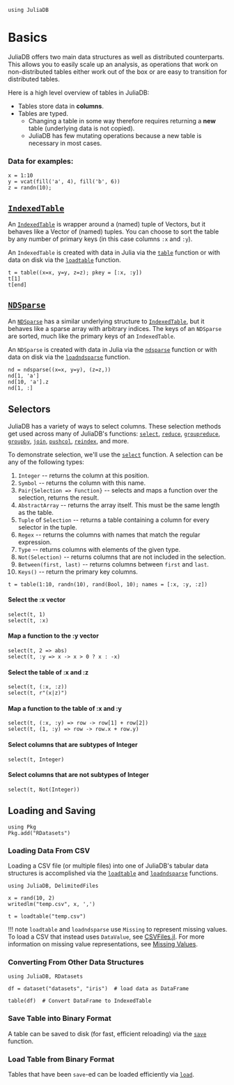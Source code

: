 ```@setup basics
using JuliaDB
```

# Basics

JuliaDB offers two main data structures as well as distributed counterparts.  This allows
you to easily scale up an analysis, as operations that work on non-distributed tables 
either work out of the box or are easy to transition for distributed tables.

Here is a high level overview of tables in JuliaDB:

- Tables store data in **columns**.
- Tables are typed.
  - Changing a table in some way therefore requires returning a **new** table (underlying data is not copied).
  - JuliaDB has few mutating operations because a new table is necessary in most cases.
  

### Data for examples:

```@example basics
x = 1:10
y = vcat(fill('a', 4), fill('b', 6))
z = randn(10);
```


## [`IndexedTable`](@ref)

An [`IndexedTable`](@ref) is wrapper around a (named) tuple of Vectors, but it behaves like
a Vector of (named) tuples.  You can choose to sort the table by any number of primary 
keys (in this case columns `:x` and `:y`).

An `IndexedTable` is created with data in Julia via the [`table`](@ref) function or with 
data on disk via the [`loadtable`](@ref) function.

```@repl basics
t = table((x=x, y=y, z=z); pkey = [:x, :y])
t[1]
t[end]
```

## [`NDSparse`](@ref)

An [`NDSparse`](@ref) has a similar underlying structure to [`IndexedTable`](@ref), but it
behaves like a sparse array with arbitrary indices.  The keys of an `NDSparse` are sorted,
much like the primary keys of an `IndexedTable`.

An `NDSparse` is created with data in Julia via the [`ndsparse`](@ref) function or with 
data on disk via the [`loadndsparse`](@ref) function.

```@repl basics
nd = ndsparse((x=x, y=y), (z=z,))
nd[1, 'a']
nd[10, 'a'].z
nd[1, :]
```

## Selectors

JuliaDB has a variety of ways to select columns.  These selection methods get used across
many of JuliaDB's functions: [`select`](@ref), [`reduce`](@ref), [`groupreduce`](@ref), 
[`groupby`](@ref), [`join`](@ref), [`pushcol`](@ref), [`reindex`](@ref), and more.

To demonstrate selection, we'll use the [`select`](@ref) function.  A selection can be any
of the following types:

1. `Integer` -- returns the column at this position.
2. `Symbol` -- returns the column with this name.
3. `Pair{Selection => Function}` -- selects and maps a function over the selection, returns the result.
4. `AbstractArray` -- returns the array itself. This must be the same length as the table.
5. `Tuple` of `Selection` -- returns a table containing a column for every selector in the tuple.
6. `Regex` -- returns the columns with names that match the regular expression.
7. `Type` -- returns columns with elements of the given type.
8. `Not(Selection)` -- returns columns that are not included in the selection.
9. `Between(first, last)` -- returns columns between `first` and `last`.
10. `Keys()` -- return the primary key columns.

```@example basics
t = table(1:10, randn(10), rand(Bool, 10); names = [:x, :y, :z])
```

#### Select the :x vector
```@repl basics
select(t, 1)
select(t, :x)
```

#### Map a function to the :y vector
```@repl basics
select(t, 2 => abs)
select(t, :y => x -> x > 0 ? x : -x)
```

#### Select the table of :x and :z
```@repl basics
select(t, (:x, :z))
select(t, r"(x|z)")
```

#### Map a function to the table of :x and :y
```@repl basics
select(t, (:x, :y) => row -> row[1] + row[2])
select(t, (1, :y) => row -> row.x + row.y)
```

#### Select columns that are subtypes of Integer
```@repl basics
select(t, Integer)
```

#### Select columns that are not subtypes of Integer
```@repl basics
select(t, Not(Integer))
```

## Loading and Saving

```@setup loadsave
using Pkg
Pkg.add("RDatasets")
```

### Loading Data From CSV

Loading a CSV file (or multiple files) into one of JuliaDB's tabular data structures is accomplished via the [`loadtable`](@ref) and [`loadndsparse`](@ref) functions.  

```@example loadsave
using JuliaDB, DelimitedFiles

x = rand(10, 2)
writedlm("temp.csv", x, ',')

t = loadtable("temp.csv")
```

!!! note 
    `loadtable` and `loadndsparse` use `Missing` to represent missing values.  To load a CSV that instead uses `DataValue`, see [CSVFiles.jl](https://github.com/queryverse/CSVFiles.jl).  For more information on missing value representations, see [Missing Values](@ref).

### Converting From Other Data Structures

```@example loadsave
using JuliaDB, RDatasets

df = dataset("datasets", "iris")  # load data as DataFrame

table(df)  # Convert DataFrame to IndexedTable
```

### Save Table into Binary Format

A table can be saved to disk (for fast, efficient reloading) via the [`save`](@ref) function.

### Load Table from Binary Format

Tables that have been `save`-ed can be loaded efficiently via [`load`](@ref).